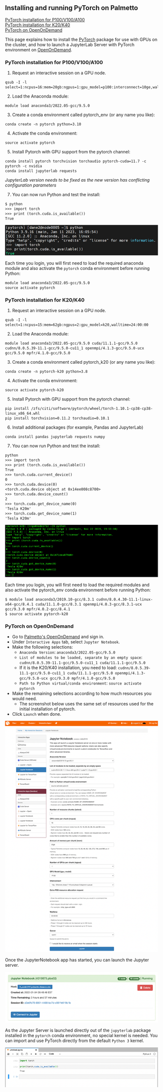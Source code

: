 ## Installing and running PyTorch on Palmetto

[PyTorch installation for P100/V100/A100](#pytorch-installation-for-p100v100a100)<br>
[PyTorch installation for K20/K40](#pytorch-installation-for-k20k40)<br>
[PyTorch on OpenOnDemand](#pytorch-on-openondemand)<br>


This page explains how to install the [PyTorch](https://pytorch.org/) 
package for use with GPUs on the cluster, and how to launch a JupyterLab 
Server with PyTorch environment on 
[OpenOnDemand](https://openod02.palmetto.clemson.edu).

### PyTorch installation for P100/V100/A100

1) Request an interactive session on a GPU node.

~~~
qsub -I -l select=1:ncpus=16:mem=20gb:ngpus=1:gpu_model=p100:interconnect=10ge,walltime=3:00:00
~~~

2) Load the Anaconda module:

~~~
module load anaconda3/2022.05-gcc/9.5.0
~~~


3) Create a conda environment called pytorch_env (or any name you like):

~~~
conda create -n pytorch python=3.10
~~~

4) Activate the conda environment:

~~~
source activate pytorch
~~~

5) Install Pytorch with GPU support from the pytorch channel:

~~~
conda install pytorch torchvision torchaudio pytorch-cuda=11.7 -c pytorch -c nvidia
conda install jupyterlab requests
~~~


*JupyterLab version needs to be fixed as the new version has 
conflicting configuration parameters*

7) You can now run Python and test the install:

~~~~
$ python
>>> import torch
>>> print (torch.cuda.is_available())
True
~~~~

![check cuda availability in Torch](./fig/cuda_is_available.png)

Each time you login, you will first need to load the required anaconda module and also activate the `pytorch` conda environment before running Python:

~~~
module load anaconda3/2022.05-gcc/9.5.0
source activate pytorch
~~~

### PyTorch installation for K20/K40


1) Request an interactive session on a GPU node.

~~~
qsub -I -l select=1:ncpus=15:mem=62gb:ngpus=2:gpu_model=k20,walltime=24:00:00
~~~

2) Load the Anaconda module:

~~~
module load anaconda3/2022.05-gcc/9.5.0 cuda/11.1.1-gcc/9.5.0 cudnn/8.0.5.39-11.1-gcc/9.5.0-cu11_1 openmpi/4.1.3-gcc/9.5.0-ucx gcc/9.5.0 mpfr/4.1.0-gcc/9.5.0
~~~


3) Create a conda environment called pytorch_k20 (or any name you like):

~~~
conda create -n pytorch-k20 python=3.8
~~~

4) Activate the conda environment:

~~~
source activate pytorch-k20
~~~

5) Install Pytorch with GPU support from the pytorch channel:

~~~
pip install /zfs/citi/software/pytorch/wheel/torch-1.10.1-cp38-cp38-linux_x86_64.whl 
pip install torchvision=0.11.2 torchaudio=0.10.1
~~~

6) Install additional packages (for example, Pandas and JupyterLab)

~~~
conda install pandas jupyterlab requests numpy
~~~

7) You can now run Python and test the install:

~~~~
python
>>> import torch
>>> print (torch.cuda.is_available())
True
>>> torch.cuda.current_device()
0
>>> torch.cuda.device(0)
<torch.cuda.device object at 0x14ee008c8700>
>>> torch.cuda.device_count()
2
>>> torch.cuda.get_device_name(0)
'Tesla K20m'
>>> torch.cuda.get_device_name(1)
'Tesla K20m'
~~~~

![check K20/K40 availability in Torch](./fig/05.png)

Each time you login, you will first need to load the required modules and also activate the pytorch_env conda environment before running Python:

~~~
$ module load anaconda3/2019.10-gcc/8.3.1 cudnn/8.0.4.30-11.1-linux-x64-gcc/8.4.1 cuda/11.1.0-gcc/8.3.1 openmpi/4.0.3-gcc/8.3.1-ucx gcc/9.3.0 mpfr/4.0.2-gcc/8.4.1
$ source activate pytorch-k20
~~~


### PyTorch on OpenOnDemand

- Go to [Palmetto's OpenOnDemand](https://openod02.palmetto.clemson.edu/) and sign in. 
- Under `Interactive Apps` tab, select `Jupyter Notebook`. 
- Make the following selections:
  - `Anaconda Version`: `anaconda3/2022.05-gcc/9.5.0`
  - `List of modules to be loaded, separate by an empty space`: `cudnn/8.0.5.39-11.1-gcc/9.5.0-cu11_1 cuda/11.1.1-gcc/9.5.0`
  - If it is the K20/K40 installation, you need to load: `cudnn/8.0.5.39-11.1-gcc/9.5.0-cu11_1 cuda/11.1.1-gcc/9.5.0 openmpi/4.1.3-gcc/9.5.0-ucx gcc/9.3.0 mpfr/4.1.0-gcc/9.5.0`
  - `Path to Python virtual/conda environment`: `source activate pytorch`
- Make the remaining selections according to how much resources you would need.
  - The screenshot below uses the same set of resources used for the initial installation of pytorch.
- Click `Launch` when done.    

![Launching PyTorch via OpenOnDemand](./fig/02.png)


Once the JupyterNotebook app has started, you can launch the Jupyter server.

![Launching PyTorch via OpenOnDemand](./fig/03.png)

As the Jupyter Server is launched directly out of the `jupyterlab` package
installed in the `pytorch` conda environment, no special kernel is needed. 
You can import and use PyTorch directly from the default `Python 3` kernel. 

![Launching PyTorch via OpenOnDemand](./fig/04.png)

